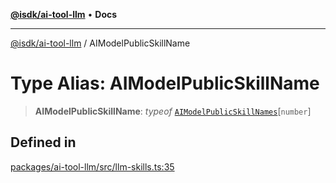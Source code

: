 [**@isdk/ai-tool-llm**](../README.md) • **Docs**

***

[@isdk/ai-tool-llm](../globals.md) / AIModelPublicSkillName

# Type Alias: AIModelPublicSkillName

> **AIModelPublicSkillName**: *typeof* [`AIModelPublicSkillNames`](../variables/AIModelPublicSkillNames.md)\[`number`\]

## Defined in

[packages/ai-tool-llm/src/llm-skills.ts:35](https://github.com/isdk/ai-tool-llm.js/blob/513ef97c99c1327a132052f4cc5520be2c9cf2e0/src/llm-skills.ts#L35)
